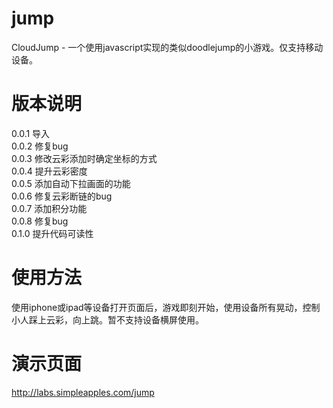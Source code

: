 jump
==========

CloudJump - 一个使用javascript实现的类似doodlejump的小游戏。仅支持移动设备。

版本说明
==========
0.0.1	导入  
0.0.2   修复bug  
0.0.3   修改云彩添加时确定坐标的方式  
0.0.4   提升云彩密度  
0.0.5   添加自动下拉画面的功能  
0.0.6   修复云彩断链的bug  
0.0.7   添加积分功能  
0.0.8   修复bug  
0.1.0	提升代码可读性  

使用方法
==========
使用iphone或ipad等设备打开页面后，游戏即刻开始，使用设备所有晃动，控制小人踩上云彩，向上跳。暂不支持设备横屏使用。

演示页面
==========
http://labs.simpleapples.com/jump